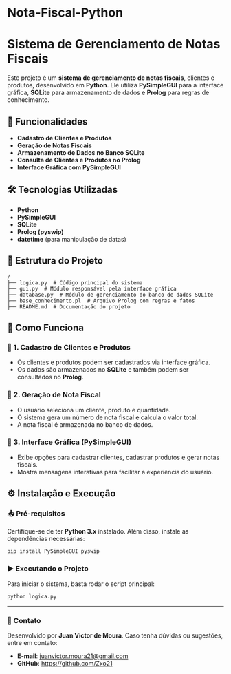 # Nota-Fiscal-Python

# Sistema de Gerenciamento de Notas Fiscais

Este projeto é um **sistema de gerenciamento de notas fiscais**, clientes e produtos, desenvolvido em **Python**. Ele utiliza **PySimpleGUI** para a interface gráfica, **SQLite** para armazenamento de dados e **Prolog** para regras de conhecimento.

## 📌 Funcionalidades
- **Cadastro de Clientes e Produtos**
- **Geração de Notas Fiscais**
- **Armazenamento de Dados no Banco SQLite**
- **Consulta de Clientes e Produtos no Prolog**
- **Interface Gráfica com PySimpleGUI**

## 🛠 Tecnologias Utilizadas
- **Python**
- **PySimpleGUI**
- **SQLite**
- **Prolog (pyswip)**
- **datetime** (para manipulação de datas)

## 📂 Estrutura do Projeto
```
/
├── logica.py  # Código principal do sistema
├── gui.py  # Módulo responsável pela interface gráfica
├── database.py  # Módulo de gerenciamento do banco de dados SQLite
├── base_conhecimento.pl  # Arquivo Prolog com regras e fatos
├── README.md  # Documentação do projeto
```

## 🚀 Como Funciona
### 🔹 1. Cadastro de Clientes e Produtos
- Os clientes e produtos podem ser cadastrados via interface gráfica.
- Os dados são armazenados no **SQLite** e também podem ser consultados no **Prolog**.

### 🔹 2. Geração de Nota Fiscal
- O usuário seleciona um cliente, produto e quantidade.
- O sistema gera um número de nota fiscal e calcula o valor total.
- A nota fiscal é armazenada no banco de dados.

### 🔹 3. Interface Gráfica (PySimpleGUI)
- Exibe opções para cadastrar clientes, cadastrar produtos e gerar notas fiscais.
- Mostra mensagens interativas para facilitar a experiência do usuário.

## ⚙️ Instalação e Execução
### 📥 Pré-requisitos
Certifique-se de ter **Python 3.x** instalado. Além disso, instale as dependências necessárias:
```sh
pip install PySimpleGUI pyswip
```

### ▶ Executando o Projeto
Para iniciar o sistema, basta rodar o script principal:
```sh
python logica.py
```

---

### 📧 Contato
Desenvolvido por **Juan Victor de Moura**. Caso tenha dúvidas ou sugestões, entre em contato:
- **E-mail**: juanvictor.moura21@gmail.com
- **GitHub**: https://github.com/Zxo21

